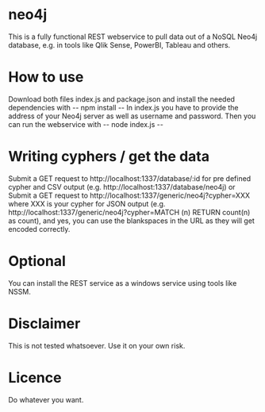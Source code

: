 # neo4j
This is a fully functional REST webservice to pull data out of a NoSQL Neo4j database, e.g. in tools like Qlik Sense, PowerBI, Tableau and others.

# How to use
Download both files index.js and package.json and install the needed dependencies with 
-- npm install --
In index.js you have to provide the address of your Neo4j server as well as username and password.
Then you can run the webservice with
-- node index.js --

# Writing cyphers / get the data
Submit a GET request to http://localhost:1337/database/:id for pre defined cypher and CSV output (e.g.  http://localhost:1337/database/neo4j)
or
Submit a GET request to http://localhost:1337/generic/neo4j?cypher=XXX where XXX is your cypher for JSON output (e.g. http://localhost:1337/generic/neo4j?cypher=MATCH (n) RETURN count(n) as count), and yes, you can use the blankspaces in the URL as they will get encoded correctly.

# Optional
You can install the REST service as a windows service using tools like NSSM.

# Disclaimer
This is not tested whatsoever. Use it on your own risk.

# Licence
Do whatever you want.
